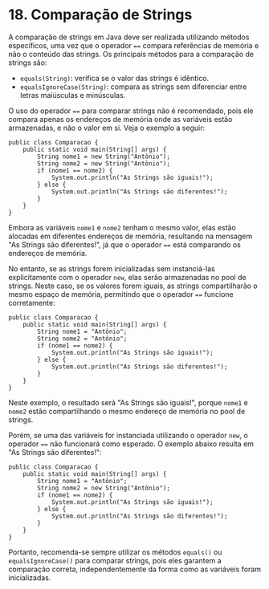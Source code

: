# 18. Comparação de Strings

A comparação de strings em Java deve ser realizada utilizando métodos específicos, uma vez que o operador `==` compara referências de memória e não o conteúdo das strings. Os principais métodos para a comparação de strings são:

- `equals(String)`: verifica se o valor das strings é idêntico.
- `equalsIgnoreCase(String)`: compara as strings sem diferenciar entre letras maiúsculas e minúsculas.

O uso do operador `==` para comparar strings não é recomendado, pois ele compara apenas os endereços de memória onde as variáveis estão armazenadas, e não o valor em si. Veja o exemplo a seguir:

```
public class Comparacao {
    public static void main(String[] args) {
        String nome1 = new String("Antônio");
        String nome2 = new String("Antônio");
        if (nome1 == nome2) {
            System.out.println("As Strings são iguais!");
        } else {
            System.out.println("As Strings são diferentes!");
        }
    }
}
```

Embora as variáveis `nome1` e `nome2` tenham o mesmo valor, elas estão alocadas em diferentes endereços de memória, resultando na mensagem "As Strings são diferentes!", já que o operador `==` está comparando os endereços de memória.

No entanto, se as strings forem inicializadas sem instanciá-las explicitamente com o operador `new`, elas serão armazenadas no pool de strings. Neste caso, se os valores forem iguais, as strings compartilharão o mesmo espaço de memória, permitindo que o operador `==` funcione corretamente:

```
public class Comparacao {
    public static void main(String[] args) {
        String nome1 = "Antônio";
        String nome2 = "Antônio";
        if (nome1 == nome2) {
            System.out.println("As Strings são iguais!");
        } else {
            System.out.println("As Strings são diferentes!");
        }
    }
}
```

Neste exemplo, o resultado será "As Strings são iguais!", porque `nome1` e `nome2` estão compartilhando o mesmo endereço de memória no pool de strings.

Porém, se uma das variáveis for instanciada utilizando o operador `new`, o operador `==` não funcionará como esperado. O exemplo abaixo resulta em "As Strings são diferentes!":

```
public class Comparacao {
    public static void main(String[] args) {
        String nome1 = "Antônio";
        String nome2 = new String("Antônio");
        if (nome1 == nome2) {
            System.out.println("As Strings são iguais!");
        } else {
            System.out.println("As Strings são diferentes!");
        }
    }
}
```

Portanto, recomenda-se sempre utilizar os métodos `equals()` ou `equalsIgnoreCase()` para comparar strings, pois eles garantem a comparação correta, independentemente da forma como as variáveis foram inicializadas.